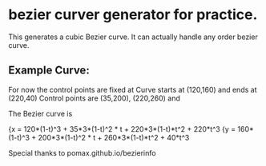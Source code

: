 # bezier curver generator for practice. 

This generates a cubic Bezier curve. It can actually handle any order bezier curve. 

## Example Curve:
For now the control points are fixed at
Curve starts at (120,160) and ends at (220,40)
Control points are (35,200), (220,260) and 

The Bezier curve is

  {x = 120\*(1-t)^3 + 35\*3\*(1-t)^2 \* t + 220\*3\*(1-t)\*t^2 + 220\*t^3
  {y = 160\*(1-t)^3 + 200\*3\*(1-t)^2 \* t + 260\*3\*(1-t)\*t^2 + 40\*t^3

Special thanks to pomax.github.io/bezierinfo
